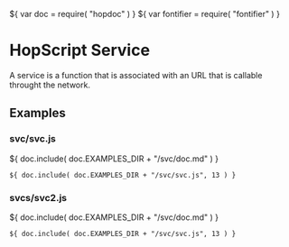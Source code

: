 ${ var doc = require( "hopdoc" ) }
${ var fontifier = require( "fontifier" ) }

HopScript Service
=================

A service is a function that is associated with an URL that is callable
throught the network.


Examples
--------

### svc/svc.js ###

${ doc.include( doc.EXAMPLES_DIR + "/svc/doc.md" ) }

```hopscript
${ doc.include( doc.EXAMPLES_DIR + "/svc/svc.js", 13 ) }
```

### svcs/svc2.js ###

${ doc.include( doc.EXAMPLES_DIR + "/svc/doc.md" ) }

```hopscript
${ doc.include( doc.EXAMPLES_DIR + "/svc/svc.js", 13 ) }
```
